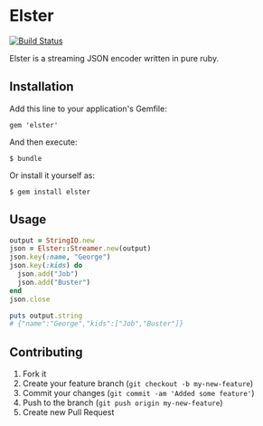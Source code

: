 # Elster

[![Build Status](https://travis-ci.org/[bigjason]/[elster].png)](https://travis-ci.org/[bigjason]/[elster])

Elster is a streaming JSON encoder written in pure ruby.

## Installation

Add this line to your application's Gemfile:

    gem 'elster'

And then execute:

    $ bundle

Or install it yourself as:

    $ gem install elster

## Usage

``` ruby
output = StringIO.new
json = Elster::Streamer.new(output)
json.key(:name, "George")
json.key(:kids) do
  json.add("Job")
  json.add("Buster")
end
json.close

puts output.string
# {"name":"George","kids":["Job","Buster"]}
```

## Contributing

1. Fork it
2. Create your feature branch (`git checkout -b my-new-feature`)
3. Commit your changes (`git commit -am 'Added some feature'`)
4. Push to the branch (`git push origin my-new-feature`)
5. Create new Pull Request
